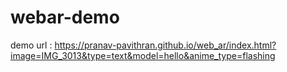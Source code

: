 # webar-demo

demo url : https://pranav-pavithran.github.io/web_ar/index.html?image=IMG_3013&type=text&model=hello&anime_type=flashing
